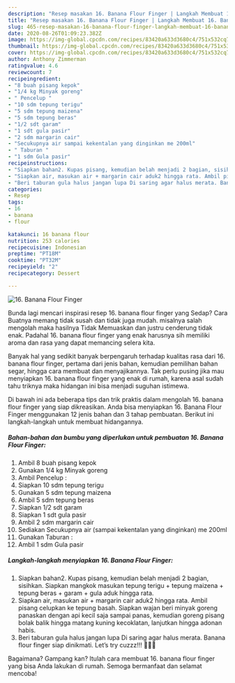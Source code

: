 ```yaml
---
description: "Resep masakan 16. Banana Flour Finger | Langkah Membuat 16. Banana Flour Finger Yang Enak Banget"
title: "Resep masakan 16. Banana Flour Finger | Langkah Membuat 16. Banana Flour Finger Yang Enak Banget"
slug: 465-resep-masakan-16-banana-flour-finger-langkah-membuat-16-banana-flour-finger-yang-enak-banget
date: 2020-08-26T01:09:23.382Z
image: https://img-global.cpcdn.com/recipes/83420a633d3680c4/751x532cq70/16-banana-flour-finger-foto-resep-utama.jpg
thumbnail: https://img-global.cpcdn.com/recipes/83420a633d3680c4/751x532cq70/16-banana-flour-finger-foto-resep-utama.jpg
cover: https://img-global.cpcdn.com/recipes/83420a633d3680c4/751x532cq70/16-banana-flour-finger-foto-resep-utama.jpg
author: Anthony Zimmerman
ratingvalue: 4.6
reviewcount: 7
recipeingredient:
- "8 buah pisang kepok"
- "1/4 kg Minyak goreng"
- " Pencelup "
- "10 sdm tepung terigu"
- "5 sdm tepung maizena"
- "5 sdm tepung beras"
- "1/2 sdt garam"
- "1 sdt gula pasir"
- "2 sdm margarin cair"
- "Secukupnya air sampai kekentalan yang dinginkan me 200ml"
- " Taburan "
- "1 sdm Gula pasir"
recipeinstructions:
- "Siapkan bahan2. Kupas pisang, kemudian belah menjadi 2 bagian, sisihkan. Siapkan mangkok masukan tepung terigu + tepung maizena + tepung beras + garam + gula aduk hingga rata."
- "Siapkan air, masukan air + margarin cair aduk2 hingga rata. Ambil pisang celupkan ke tepung basah. Siapkan wajan beri minyak goreng panaskan dengan api kecil saja sampai panas, kemudian goreng pisang bolak balik hingga matang kuning kecoklatan, lanjutkan hingga adonan habis."
- "Beri taburan gula halus jangan lupa Di saring agar halus merata. Banana flour finger siap dinikmati. Let’s try cuzzz!!! 👩🏻‍🍳"
categories:
- Resep
tags:
- 16
- banana
- flour

katakunci: 16 banana flour 
nutrition: 253 calories
recipecuisine: Indonesian
preptime: "PT18M"
cooktime: "PT32M"
recipeyield: "2"
recipecategory: Dessert

---
```



![16. Banana Flour Finger](https://img-global.cpcdn.com/recipes/83420a633d3680c4/751x532cq70/16-banana-flour-finger-foto-resep-utama.jpg)

Bunda lagi mencari inspirasi resep 16. banana flour finger yang Sedap? Cara Buatnya memang tidak susah dan tidak juga mudah. misalnya salah mengolah maka hasilnya Tidak Memuaskan dan justru cenderung tidak enak. Padahal 16. banana flour finger yang enak harusnya sih memiliki aroma dan rasa yang dapat memancing selera kita.

Banyak hal yang sedikit banyak berpengaruh terhadap kualitas rasa dari 16. banana flour finger, pertama dari jenis bahan, kemudian pemilihan bahan segar, hingga cara membuat dan menyajikannya. Tak perlu pusing jika mau menyiapkan 16. banana flour finger yang enak di rumah, karena asal sudah tahu triknya maka hidangan ini bisa menjadi suguhan istimewa.




Di bawah ini ada beberapa tips dan trik praktis dalam mengolah 16. banana flour finger yang siap dikreasikan. Anda bisa menyiapkan 16. Banana Flour Finger menggunakan 12 jenis bahan dan 3 tahap pembuatan. Berikut ini langkah-langkah untuk membuat hidangannya.

<!--inarticleads1-->

##### Bahan-bahan dan bumbu yang diperlukan untuk pembuatan 16. Banana Flour Finger:

1. Ambil 8 buah pisang kepok
1. Gunakan 1/4 kg Minyak goreng
1. Ambil  Pencelup :
1. Siapkan 10 sdm tepung terigu
1. Gunakan 5 sdm tepung maizena
1. Ambil 5 sdm tepung beras
1. Siapkan 1/2 sdt garam
1. Siapkan 1 sdt gula pasir
1. Ambil 2 sdm margarin cair
1. Sediakan Secukupnya air (sampai kekentalan yang dinginkan) me 200ml
1. Gunakan  Taburan :
1. Ambil 1 sdm Gula pasir




<!--inarticleads2-->

##### Langkah-langkah menyiapkan 16. Banana Flour Finger:

1. Siapkan bahan2. Kupas pisang, kemudian belah menjadi 2 bagian, sisihkan. Siapkan mangkok masukan tepung terigu + tepung maizena + tepung beras + garam + gula aduk hingga rata.
1. Siapkan air, masukan air + margarin cair aduk2 hingga rata. Ambil pisang celupkan ke tepung basah. Siapkan wajan beri minyak goreng panaskan dengan api kecil saja sampai panas, kemudian goreng pisang bolak balik hingga matang kuning kecoklatan, lanjutkan hingga adonan habis.
1. Beri taburan gula halus jangan lupa Di saring agar halus merata. Banana flour finger siap dinikmati. Let’s try cuzzz!!! 👩🏻‍🍳




Bagaimana? Gampang kan? Itulah cara membuat 16. banana flour finger yang bisa Anda lakukan di rumah. Semoga bermanfaat dan selamat mencoba!
